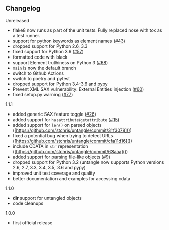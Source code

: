 Changelog
---------

Unreleased
- flake8 now runs as part of the unit tests. Fully replaced nose with tox as a test runner.
- support for python keywords as element names ([#43](https://github.com/stchris/untangle/pull/43))
- dropped support for Python 2.6, 3.3
- fixed support for Python 3.6 ([#57](https://github.com/stchris/untangle/pull/57))
- formatted code with black
- support Element truthiness on Python 3 ([#68](https://github.com/stchris/untangle/pull/68/))
- `main` is now the default branch
- switch to Github Actions
- switch to poetry and pytest
- dropped support for Python 3.4-3.6 and pypy
- Prevent XML SAX vulnerability: External Entities injection ([#60](https://github.com/stchris/untangle/issues/60))
- fixed setup.py warning ([#77](https://github.com/stchris/untangle/pull/77/))

1.1.1
- added generic SAX feature toggle ([#26](https://github.com/stchris/untangle/pull/26))
- added support for `hasattribute`/`getattribute` ([#15](https://github.com/stchris/untangle/pull/15))
- added support for `len()` on parsed objects ([https://github.com/stchris/untangle/commit/31f3078]())
- fixed a potential bug when trying to detect URLs ([https://github.com/stchris/untangle/commit/cfa11d16]())
- include CDATA in `str` representation ([https://github.com/stchris/untangle/commit/63aaa]())
- added support for parsing file-like objects ([#9](https://github.com/stchris/untangle/issues/9))
- dropped support for Python 3.2 (untangle now supports Python versions 2.6, 2.7, 3.3, 3.4, 3.5, 3.6 and pypy)
- improved unit test coverage and quality
- better documentation and examples for accessing cdata

1.1.0
- __dir__ support for untangled objects
- code cleanups

1.0.0
- first official release

